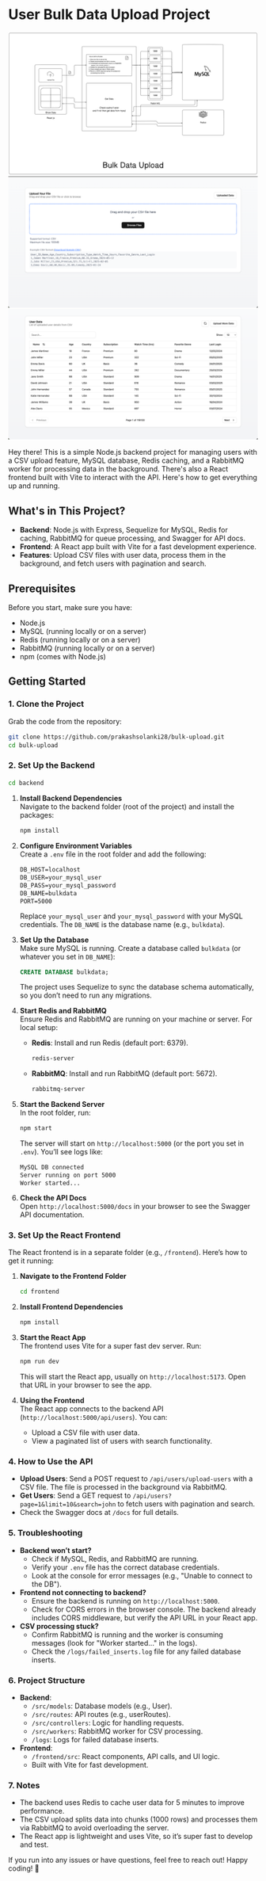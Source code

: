 # User Bulk Data Upload Project


![Data Dlow](./images/flow.png)
![File Upload](./images/upload.png)
![Data Table](./images/data.png)



Hey there! This is a simple Node.js backend project for managing users with a CSV upload feature, MySQL database, Redis caching, and a RabbitMQ worker for processing data in the background. There's also a React frontend built with Vite to interact with the API. Here's how to get everything up and running.

## What's in This Project?
- **Backend**: Node.js with Express, Sequelize for MySQL, Redis for caching, RabbitMQ for queue processing, and Swagger for API docs.
- **Frontend**: A React app built with Vite for a fast development experience.
- **Features**: Upload CSV files with user data, process them in the background, and fetch users with pagination and search.

## Prerequisites
Before you start, make sure you have:
- Node.js
- MySQL (running locally or on a server)
- Redis (running locally or on a server)
- RabbitMQ (running locally or on a server)
- npm (comes with Node.js)

## Getting Started

### 1. Clone the Project
Grab the code from the repository:
```bash
git clone https://github.com/prakashsolanki28/bulk-upload.git
cd bulk-upload
```

### 2. Set Up the Backend

```bash
cd backend
```

1. **Install Backend Dependencies**  
   Navigate to the backend folder (root of the project) and install the packages:
   ```bash
   npm install
   ```

2. **Configure Environment Variables**  
   Create a `.env` file in the root folder and add the following:
   ```
   DB_HOST=localhost
   DB_USER=your_mysql_user
   DB_PASS=your_mysql_password
   DB_NAME=bulkdata
   PORT=5000
   ```
   Replace `your_mysql_user` and `your_mysql_password` with your MySQL credentials. The `DB_NAME` is the database name (e.g., `bulkdata`).

3. **Set Up the Database**  
   Make sure MySQL is running. Create a database called `bulkdata` (or whatever you set in `DB_NAME`):
   ```sql
   CREATE DATABASE bulkdata;
   ```
   The project uses Sequelize to sync the database schema automatically, so you don’t need to run any migrations.

4. **Start Redis and RabbitMQ**  
   Ensure Redis and RabbitMQ are running on your machine or server. For local setup:
   - **Redis**: Install and run Redis (default port: 6379).
     ```bash
     redis-server
     ```
   - **RabbitMQ**: Install and run RabbitMQ (default port: 5672).
     ```bash
     rabbitmq-server
     ```

5. **Start the Backend Server**  
   In the root folder, run:
   ```bash
   npm start
   ```
   The server will start on `http://localhost:5000` (or the port you set in `.env`). You’ll see logs like:
   ```
   MySQL DB connected
   Server running on port 5000
   Worker started...
   ```

6. **Check the API Docs**  
   Open `http://localhost:5000/docs` in your browser to see the Swagger API documentation.

### 3. Set Up the React Frontend


The React frontend is in a separate folder (e.g., `/frontend`). Here’s how to get it running:

1. **Navigate to the Frontend Folder**  
   ```bash
   cd frontend
   ```

2. **Install Frontend Dependencies**  
   ```bash
   npm install
   ```

3. **Start the React App**  
   The frontend uses Vite for a super fast dev server. Run:
   ```bash
   npm run dev
   ```
   This will start the React app, usually on `http://localhost:5173`. Open that URL in your browser to see the app.

4. **Using the Frontend**  
   The React app connects to the backend API (`http://localhost:5000/api/users`). You can:
   - Upload a CSV file with user data.
   - View a paginated list of users with search functionality.

### 4. How to Use the API
- **Upload Users**: Send a POST request to `/api/users/upload-users` with a CSV file. The file is processed in the background via RabbitMQ.
- **Get Users**: Send a GET request to `/api/users?page=1&limit=10&search=john` to fetch users with pagination and search.
- Check the Swagger docs at `/docs` for full details.

### 5. Troubleshooting
- **Backend won’t start?**  
   - Check if MySQL, Redis, and RabbitMQ are running.
   - Verify your `.env` file has the correct database credentials.
   - Look at the console for error messages (e.g., "Unable to connect to the DB").
- **Frontend not connecting to backend?**  
   - Ensure the backend is running on `http://localhost:5000`.
   - Check for CORS errors in the browser console. The backend already includes CORS middleware, but verify the API URL in your React app.
- **CSV processing stuck?**  
   - Confirm RabbitMQ is running and the worker is consuming messages (look for "Worker started..." in the logs).
   - Check the `/logs/failed_inserts.log` file for any failed database inserts.

### 6. Project Structure
- **Backend**:
  - `/src/models`: Database models (e.g., User).
  - `/src/routes`: API routes (e.g., userRoutes).
  - `/src/controllers`: Logic for handling requests.
  - `/src/workers`: RabbitMQ worker for CSV processing.
  - `/logs`: Logs for failed database inserts.
- **Frontend**:
  - `/frontend/src`: React components, API calls, and UI logic.
  - Built with Vite for fast development.

### 7. Notes
- The backend uses Redis to cache user data for 5 minutes to improve performance.
- The CSV upload splits data into chunks (1000 rows) and processes them via RabbitMQ to avoid overloading the server.
- The React app is lightweight and uses Vite, so it’s super fast to develop and test.

If you run into any issues or have questions, feel free to reach out! Happy coding! 🚀